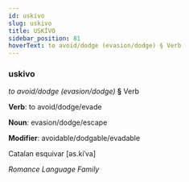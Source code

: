 ```yaml
---
id: uskivo
slug: uskivo
title: USKİVO
sidebar_position: 81
hoverText: to avoid/dodge (evasion/dodge) § Verb
---
```


### uskivo

*to avoid/dodge (evasion/dodge)* **§** Verb

**Verb**: to avoid/dodge/evade

**Noun**: evasion/dodge/escape

**Modifier**: avoidable/dodgable/evadable

Catalan esquivar [əs.kiˈva]

*Romance Language Family*